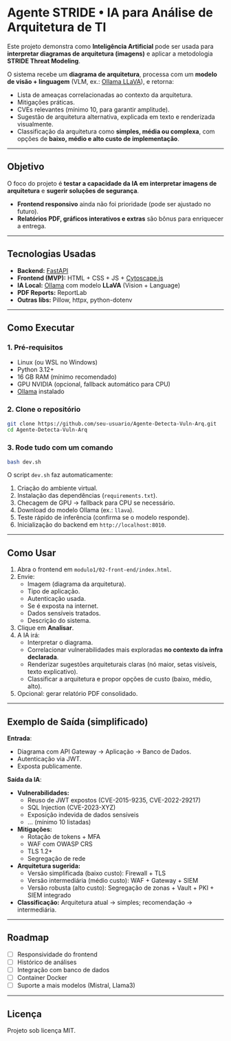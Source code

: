 # Agente STRIDE • IA para Análise de Arquitetura de TI  

Este projeto demonstra como **Inteligência Artificial** pode ser usada para **interpretar diagramas de arquitetura (imagens)** e aplicar a metodologia **STRIDE Threat Modeling**.  

O sistema recebe um **diagrama de arquitetura**, processa com um **modelo de visão + linguagem** (VLM, ex.: [Ollama LLaVA](https://ollama.com)), e retorna:  
- Lista de ameaças correlacionadas ao contexto da arquitetura.  
- Mitigações práticas.  
- CVEs relevantes (mínimo 10, para garantir amplitude).  
- Sugestão de arquitetura alternativa, explicada em texto e renderizada visualmente.  
- Classificação da arquitetura como **simples, média ou complexa**, com opções de **baixo, médio e alto custo de implementação**.  

---

## Objetivo

O foco do projeto é **testar a capacidade da IA em interpretar imagens de arquitetura** e **sugerir soluções de segurança**.  
- **Frontend responsivo** ainda não foi prioridade (pode ser ajustado no futuro).  
- **Relatórios PDF, gráficos interativos e extras** são bônus para enriquecer a entrega.

---

##  Tecnologias Usadas

- **Backend:** [FastAPI](https://fastapi.tiangolo.com/)  
- **Frontend (MVP):** HTML + CSS + JS + [Cytoscape.js](https://js.cytoscape.org/)  
- **IA Local:** [Ollama](https://ollama.com/) com modelo **LLaVA** (Vision + Language)  
- **PDF Reports:** ReportLab  
- **Outras libs:** Pillow, httpx, python-dotenv  

---

## Como Executar

### 1. Pré-requisitos
- Linux (ou WSL no Windows)  
- Python 3.12+  
- 16 GB RAM (mínimo recomendado)  
- GPU NVIDIA (opcional, fallback automático para CPU)  
- [Ollama](https://ollama.com/download) instalado  

### 2. Clone o repositório
```bash
git clone https://github.com/seu-usuario/Agente-Detecta-Vuln-Arq.git
cd Agente-Detecta-Vuln-Arq
```

### 3. Rode tudo com **um comando**
```bash
bash dev.sh
```

O script `dev.sh` faz automaticamente:  
1. Criação do ambiente virtual.  
2. Instalação das dependências (`requirements.txt`).  
3. Checagem de GPU → fallback para CPU se necessário.  
4. Download do modelo Ollama (ex.: `llava`).  
5. Teste rápido de inferência (confirma se o modelo responde).  
6. Inicialização do backend em `http://localhost:8010`.  

---

## Como Usar

1. Abra o frontend em `modulo1/02-front-end/index.html`.  
2. Envie:  
   - Imagem (diagrama da arquitetura).  
   - Tipo de aplicação.  
   - Autenticação usada.  
   - Se é exposta na internet.  
   - Dados sensíveis tratados.  
   - Descrição do sistema.  
3. Clique em **Analisar**.  
4. A IA irá:  
   - Interpretar o diagrama.  
   - Correlacionar vulnerabilidades mais exploradas **no contexto da infra declarada**.  
   - Renderizar sugestões arquiteturais claras (nó maior, setas visíveis, texto explicativo).  
   - Classificar a arquitetura e propor opções de custo (baixo, médio, alto).  
5. Opcional: gerar relatório PDF consolidado.  

---

## Exemplo de Saída (simplificado)

**Entrada**:  
- Diagrama com API Gateway → Aplicação → Banco de Dados.  
- Autenticação via JWT.  
- Exposta publicamente.  

**Saída da IA**:  
- **Vulnerabilidades:**  
  - Reuso de JWT expostos (CVE-2015-9235, CVE-2022-29217)  
  - SQL Injection (CVE-2023-XYZ)  
  - Exposição indevida de dados sensíveis  
  - … (mínimo 10 listadas)  
- **Mitigações:**  
  - Rotação de tokens + MFA  
  - WAF com OWASP CRS  
  - TLS 1.2+  
  - Segregação de rede  
- **Arquitetura sugerida:**  
  - Versão simplificada (baixo custo): Firewall + TLS  
  - Versão intermediária (médio custo): WAF + Gateway + SIEM  
  - Versão robusta (alto custo): Segregação de zonas + Vault + PKI + SIEM integrado  
- **Classificação:** Arquitetura atual → simples; recomendação → intermediária.  

---

## Roadmap

- [ ] Responsividade do frontend  
- [ ] Histórico de análises  
- [ ] Integração com banco de dados  
- [ ] Container Docker  
- [ ] Suporte a mais modelos (Mistral, Llama3)  

---

## Licença
Projeto sob licença MIT.  